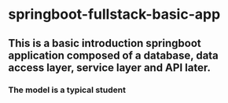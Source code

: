 # springboot-fullstack-basic-app

## This is a basic introduction springboot application composed of a database, data access layer, service layer and API later.
### The model is a typical student
